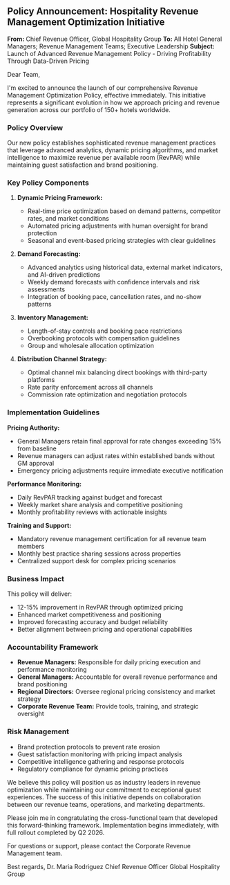 ## Policy Announcement: Hospitality Revenue Management Optimization Initiative

**From:** Chief Revenue Officer, Global Hospitality Group
**To:** All Hotel General Managers; Revenue Management Teams; Executive Leadership
**Subject:** Launch of Advanced Revenue Management Policy - Driving Profitability Through Data-Driven Pricing

Dear Team,

I'm excited to announce the launch of our comprehensive Revenue Management Optimization Policy, effective immediately. This initiative represents a significant evolution in how we approach pricing and revenue generation across our portfolio of 150+ hotels worldwide.

### Policy Overview

Our new policy establishes sophisticated revenue management practices that leverage advanced analytics, dynamic pricing algorithms, and market intelligence to maximize revenue per available room (RevPAR) while maintaining guest satisfaction and brand positioning.

### Key Policy Components

1. **Dynamic Pricing Framework:**
   - Real-time price optimization based on demand patterns, competitor rates, and market conditions
   - Automated pricing adjustments with human oversight for brand protection
   - Seasonal and event-based pricing strategies with clear guidelines

2. **Demand Forecasting:**
   - Advanced analytics using historical data, external market indicators, and AI-driven predictions
   - Weekly demand forecasts with confidence intervals and risk assessments
   - Integration of booking pace, cancellation rates, and no-show patterns

3. **Inventory Management:**
   - Length-of-stay controls and booking pace restrictions
   - Overbooking protocols with compensation guidelines
   - Group and wholesale allocation optimization

4. **Distribution Channel Strategy:**
   - Optimal channel mix balancing direct bookings with third-party platforms
   - Rate parity enforcement across all channels
   - Commission rate optimization and negotiation protocols

### Implementation Guidelines

**Pricing Authority:**
- General Managers retain final approval for rate changes exceeding 15% from baseline
- Revenue managers can adjust rates within established bands without GM approval
- Emergency pricing adjustments require immediate executive notification

**Performance Monitoring:**
- Daily RevPAR tracking against budget and forecast
- Weekly market share analysis and competitive positioning
- Monthly profitability reviews with actionable insights

**Training and Support:**
- Mandatory revenue management certification for all revenue team members
- Monthly best practice sharing sessions across properties
- Centralized support desk for complex pricing scenarios

### Business Impact

This policy will deliver:
- 12-15% improvement in RevPAR through optimized pricing
- Enhanced market competitiveness and positioning
- Improved forecasting accuracy and budget reliability
- Better alignment between pricing and operational capabilities

### Accountability Framework

- **Revenue Managers:** Responsible for daily pricing execution and performance monitoring
- **General Managers:** Accountable for overall revenue performance and brand positioning
- **Regional Directors:** Oversee regional pricing consistency and market strategy
- **Corporate Revenue Team:** Provide tools, training, and strategic oversight

### Risk Management

- Brand protection protocols to prevent rate erosion
- Guest satisfaction monitoring with pricing impact analysis
- Competitive intelligence gathering and response protocols
- Regulatory compliance for dynamic pricing practices

We believe this policy will position us as industry leaders in revenue optimization while maintaining our commitment to exceptional guest experiences. The success of this initiative depends on collaboration between our revenue teams, operations, and marketing departments.

Please join me in congratulating the cross-functional team that developed this forward-thinking framework. Implementation begins immediately, with full rollout completed by Q2 2026.

For questions or support, please contact the Corporate Revenue Management team.

Best regards,
Dr. Maria Rodriguez
Chief Revenue Officer
Global Hospitality Group